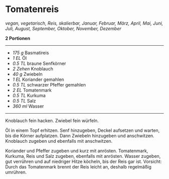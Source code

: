 # Tomatenreis

*vegan, vegetarisch, Reis, skalierbar, Januar, Februar, März, April, Mai, Juni, Juli, August, September, Oktober, November, Dezember*

**2 Portionen**

---

- *175 g* Basmatireis
- *1 EL* Öl
- *0.5 TL* braune Senfkörner
- *2 Zehen* Knoblauch
- *40 g* Zwiebeln
- *1 EL* Koriander gemahlen
- *0.5 TL* schwarzer Pfeffer gemahlen
- *2 EL* Tomatenmark
- *0.5 TL* Kurkuma
- *0.5 TL* Salz
- *360 ml* Wasser

---

Knoblauch fein hacken. Zwiebel fein würfeln.

Öl in einem Topf erhitzen. Senf hinzugeben, Deckel aufsetzen und warten, bis die Körner aufplatzen. Dann Zwiebeln hinzugeben und anschwitzen. Knoblauch zugeben und ebenfalls mit anschwitzen.

Koriander und Pfeffer zugeben und kurz mit anrösten. Tomatenmark, Kurkuma, Reis und Salz zugeben, ebenfalls mit anrösten. Wasser zugeben, gut verrühren und auf niedriger Hitze köcheln, bis der Reis gar ist. Vorsicht: Durch das Tomatenmark brennt der Reis leicht an, deshalb regelmäßig umrühren.
